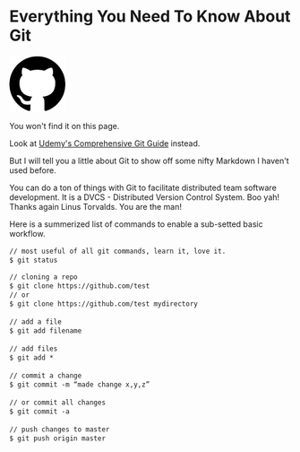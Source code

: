 # Everything You Need To Know About Git
![GitIcon](git-icon.png)

You won't find it on this page.

Look at [Udemy's Comprehensive Git Guide](https://blog.udemy.com/git-tutorial-a-comprehensive-guide/#1) instead. 

But I will tell you a little about Git to show off some nifty Markdown I haven't used before.

You can do a ton of things with Git to facilitate distributed team software development. It is a DVCS - Distributed Version Control System. Boo yah! Thanks again Linus Torvalds. You are the man!

Here is a summerized list of commands to enable a sub-setted basic workflow. 

```
// most useful of all git commands, learn it, love it. 
$ git status
```

```
// cloning a repo
$ git clone https://github.com/test 
// or
$ git clone https://github.com/test mydirectory

// add a file 
$ git add filename

// add files
$ git add *

// commit a change
$ git commit -m “made change x,y,z”

// or commit all changes
$ git commit -a

// push changes to master
$ git push origin master
```
